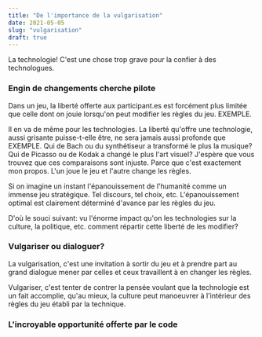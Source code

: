 ```yaml
---
title: "De l'importance de la vulgarisation"
date: 2021-05-05
slug: "vulgarisation"
draft: true
---
```


La technologie! C'est une chose trop grave pour la confier à des technologues.

<!--more-->

### Engin de changements cherche pilote

Dans un jeu, la liberté offerte aux participant.es est forcément plus limitée
que celle dont on jouie lorsqu'on peut modifier les règles du jeu.
EXEMPLE.

Il en va de même pour les technologies. La liberté qu'offre une technologie, aussi grisante puisse-t-elle être,
ne sera jamais aussi profonde que 
EXEMPLE.
Qui de Bach ou du synthétiseur a transformé le plus la musique?
Qui de Picasso ou de Kodak a changé le plus l'art visuel?
J'espère que vous trouvez que ces comparaisons sont injuste. Parce que c'est exactement mon propos.
L'un joue le jeu et l'autre change les règles.

Si on imagine un instant l'épanouissement de l'humanité comme un immense jeu stratégique. Tel discours, tel choix, etc.
L'épanouissement optimal est clairement déterminé d'avance par les règles du jeu.

D'où le souci suivant: vu l'énorme impact qu'on les technologies sur la culture, la politique, etc. comment répartir cette liberté de les modifier? 

### Vulgariser ou dialoguer?

La vulgarisation, c'est une invitation à sortir du jeu et à prendre part au grand dialogue
mener par celles et ceux travaillent à en changer les règles.

Vulgariser, c'est tenter de contrer la pensée voulant que la technologie est un fait accomplie, qu'au mieux, la culture 
peut manoeuvrer à l'intérieur des règles du jeu établi par la technique.

### L'incroyable opportunité offerte par le code


